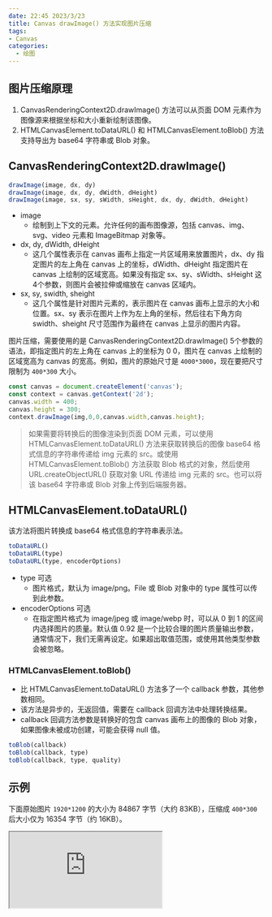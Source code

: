 ```yaml
---
date: 22:45 2023/3/23
title: Canvas drawImage() 方法实现图片压缩
tags:
- Canvas
categories:  - 绘图
---
```

## 图片压缩原理
1. CanvasRenderingContext2D.drawImage() 方法可以从页面 DOM 元素作为图像源来根据坐标和大小重新绘制该图像。
2. HTMLCanvasElement.toDataURL() 和 HTMLCanvasElement.toBlob() 方法支持导出为 base64 字符串或 Blob 对象。

## CanvasRenderingContext2D.drawImage()
```js
drawImage(image, dx, dy)
drawImage(image, dx, dy, dWidth, dHeight)
drawImage(image, sx, sy, sWidth, sHeight, dx, dy, dWidth, dHeight)
```
- image
    - 绘制到上下文的元素。允许任何的画布图像源，包括 canvas、img、svg、video 元素和 ImageBitmap 对象等。
- dx, dy, dWidth, dHeight
    - 这几个属性表示在 canvas 画布上指定一片区域用来放置图片，dx、dy 指定图片的左上角在 canvas 上的坐标，dWidth、dHeight 指定图片在 canvas 上绘制的区域宽高。如果没有指定 sx、sy、sWidth、sHeight 这4个参数，则图片会被拉伸或缩放在 canvas 区域内。
- sx, sy, swidth, sheight
    - 这几个属性是针对图片元素的，表示图片在 canvas 画布上显示的大小和位置。sx、sy 表示在图片上作为左上角的坐标，然后往右下角方向 swidth、sheight 尺寸范围作为最终在 canvas 上显示的图片内容。

图片压缩，需要使用的是 CanvasRenderingContext2D.drawImage() 5个参数的语法，即指定图片的左上角在 canvas 上的坐标为 0 0，图片在 canvas 上绘制的区域宽高为 canvas 的宽高。例如，图片的原始尺寸是 `4000*3000`，现在要把尺寸限制为 `400*300` 大小。
```js
const canvas = document.createElement('canvas');
const context = canvas.getContext('2d');
canvas.width = 400;
canvas.height = 300;
context.drawImage(img,0,0,canvas.width,canvas.height);
```

> 如果需要将转换后的图像渲染到页面 DOM 元素，可以使用 HTMLCanvasElement.toDataURL() 方法来获取转换后的图像 base64 格式信息的字符串传递给 img 元素的 src。或使用 HTMLCanvasElement.toBlob() 方法获取 Blob 格式的对象，然后使用 URL.createObjectURL() 获取对象 URL 传递给 img 元素的 src。也可以将该 base64 字符串或 Blob 对象上传到后端服务器。

## HTMLCanvasElement.toDataURL()
该方法将图片转换成 base64 格式信息的字符串表示法。
```js
toDataURL()
toDataURL(type)
toDataURL(type, encoderOptions)
```
- type 可选
    - 图片格式，默认为 image/png。File 或 Blob 对象中的 type 属性可以传到此参数。
- encoderOptions 可选
    - 在指定图片格式为 image/jpeg 或 image/webp 时，可以从 0 到 1 的区间内选择图片的质量。默认值 0.92 是一个比较合理的图片质量输出参数，通常情况下，我们无需再设定。如果超出取值范围，或使用其他类型参数会被忽略。

### HTMLCanvasElement.toBlob()
- 比 HTMLCanvasElement.toDataURL() 方法多了一个 callback 参数，其他参数相同。
- 该方法是异步的，无返回值，需要在 callback 回调方法中处理转换结果。
- callback 回调方法参数是转换好的包含 canvas 画布上的图像的 Blob 对象，如果图像未被成功创建，可能会获得 null 值。
```js
toBlob(callback)
toBlob(callback, type)
toBlob(callback, type, quality)
```

## 示例
下面原始图片 `1920*1200` 的大小为 84867 字节（大约 83KB），压缩成 `400*300` 后大小仅为 16354 字节（约 16KB）。

<iframe src="https://code.juejin.cn/pen/7166639452587032583"></iframe>